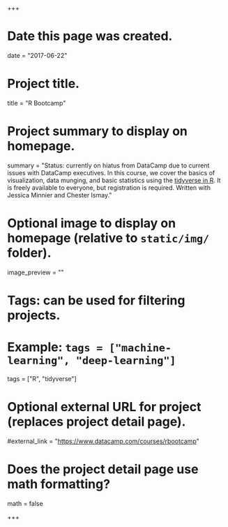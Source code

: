 +++
# Date this page was created.
date = "2017-06-22"

# Project title.
title = "R Bootcamp"

# Project summary to display on homepage.
summary = "Status: currently on hiatus from DataCamp due to current issues with DataCamp executives. In this course, we cover the basics of visualization, data munging, and basic statistics using the [tidyverse in R](http://tidyverse.org). It is freely available to everyone, but registration is required. Written with Jessica Minnier and Chester Ismay."

# Optional image to display on homepage (relative to `static/img/` folder).
image_preview = ""

# Tags: can be used for filtering projects.
# Example: `tags = ["machine-learning", "deep-learning"]`
tags = ["R", "tidyverse"]

# Optional external URL for project (replaces project detail page).
#external_link = "https://www.datacamp.com/courses/rbootcamp"

# Does the project detail page use math formatting?
math = false

+++

